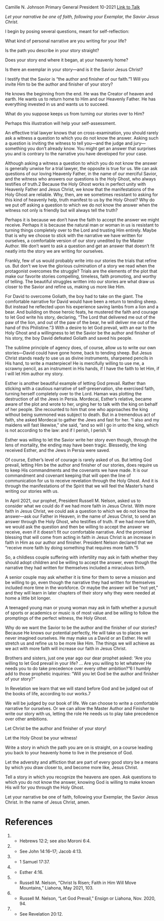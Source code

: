 Camille N. Johnson
Primary General President
10-2021
[Link to Talk](https://www.churchofjesuschrist.org/study/general-conference/2021/10/42johnson?lang=eng)

_Let your narrative be one of faith, following your Exemplar, the Savior Jesus Christ._

I begin by posing several questions, meant for self-reflection:





What kind of personal narrative are you writing for your life?





Is the path you describe in your story straight?





Does your story end where it began, at your heavenly home?





Is there an exemplar in your story—and is it the Savior Jesus Christ?





I testify that the Savior is “the author and finisher of our faith.”1 Will you invite Him to be the author and finisher of your story?

He knows the beginning from the end. He was the Creator of heaven and earth. He wants us to return home to Him and our Heavenly Father. He has everything invested in us and wants us to succeed.

What do you suppose keeps us from turning our stories over to Him?

Perhaps this illustration will help your self-assessment.

An effective trial lawyer knows that on cross-examination, you should rarely ask a witness a question to which you do not know the answer. Asking such a question is inviting the witness to tell you—and the judge and jury—something you don’t already know. You might get an answer that surprises you and is contrary to the narrative you have developed for your case.

Although asking a witness a question to which you do not know the answer is generally unwise for a trial lawyer, the opposite is true for us. We can ask questions of our loving Heavenly Father, in the name of our merciful Savior, and the witness who answers our questions is the Holy Ghost, who always testifies of truth.2 Because the Holy Ghost works in perfect unity with Heavenly Father and Jesus Christ, we know that the manifestations of the Holy Ghost are reliable. Why, then, are we sometimes resistant to asking for this kind of heavenly help, truth manifest to us by the Holy Ghost? Why do we put off asking a question to which we do not know the answer when the witness not only is friendly but will always tell the truth?

Perhaps it is because we don’t have the faith to accept the answer we might receive. Perhaps it is because the natural man or woman in us is resistant to turning things completely over to the Lord and trusting Him entirely. Maybe that is why we choose to stick with the narrative we have written for ourselves, a comfortable version of our story unedited by the Master Author. We don’t want to ask a question and get an answer that doesn’t fit neatly into the story we are writing for ourselves.

Frankly, few of us would probably write into our stories the trials that refine us. But don’t we love the glorious culmination of a story we read when the protagonist overcomes the struggle? Trials are the elements of the plot that make our favorite stories compelling, timeless, faith promoting, and worthy of telling. The beautiful struggles written into our stories are what draw us closer to the Savior and refine us, making us more like Him.

For David to overcome Goliath, the boy had to take on the giant. The comfortable narrative for David would have been a return to tending sheep. But instead he reflected upon his experience saving lambs from a lion and a bear. And building on those heroic feats, he mustered the faith and courage to let God write his story, declaring, “The Lord that delivered me out of the paw of the lion, and out of the paw of the bear, he will deliver me out of the hand of this Philistine.”3 With a desire to let God prevail, with an ear to the Holy Ghost and a willingness to let the Savior be the author and finisher of his story, the boy David defeated Goliath and saved his people.

The sublime principle of agency does, of course, allow us to write our own stories—David could have gone home, back to tending sheep. But Jesus Christ stands ready to use us as divine instruments, sharpened pencils in His hand, to write a masterpiece! He is mercifully willing to use me, a scrawny pencil, as an instrument in His hands, if I have the faith to let Him, if I will let Him author my story.

Esther is another beautiful example of letting God prevail. Rather than sticking with a cautious narrative of self-preservation, she exercised faith, turning herself completely over to the Lord. Haman was plotting the destruction of all the Jews in Persia. Mordecai, Esther’s relative, became aware of the plot and wrote to her, urging her to talk with the king on behalf of her people. She recounted to him that one who approaches the king without being summoned was subject to death. But in a tremendous act of faith, she asked Mordecai to gather the Jews and fast for her. “I also and my maidens will fast likewise,” she said, “and so will I go in unto the king, which is not according to the law: and if I perish, I perish.”4

Esther was willing to let the Savior write her story even though, through the lens of mortality, the ending may have been tragic. Blessedly, the king received Esther, and the Jews in Persia were saved.

Of course, Esther’s level of courage is rarely asked of us. But letting God prevail, letting Him be the author and finisher of our stories, does require us to keep His commandments and the covenants we have made. It is our commandment and covenant keeping that will open the line of communication for us to receive revelation through the Holy Ghost. And it is through the manifestations of the Spirit that we will feel the Master’s hand writing our stories with us.

In April 2021, our prophet, President Russell M. Nelson, asked us to consider what we could do if we had more faith in Jesus Christ. With more faith in Jesus Christ, we could ask a question to which we do not know the answer—ask our Father in Heaven, in the name of Jesus Christ, to send an answer through the Holy Ghost, who testifies of truth. If we had more faith, we would ask the question and then be willing to accept the answer we receive, even if it doesn’t fit our comfortable narrative. And the promised blessing that will come from acting in faith in Jesus Christ is an increase in faith in Him as our author and finisher. President Nelson declared that we “receive more faith by doing something that requires more faith.”5

So, a childless couple suffering with infertility may ask in faith whether they should adopt children and be willing to accept the answer, even though the narrative they had written for themselves included a miraculous birth.

A senior couple may ask whether it is time for them to serve a mission and be willing to go, even though the narrative they had written for themselves included more time in the workforce. Or maybe the answer will be “not yet,” and they will learn in later chapters of their story why they were needed at home a little bit longer.

A teenaged young man or young woman may ask in faith whether a pursuit of sports or academics or music is of most value and be willing to follow the promptings of the perfect witness, the Holy Ghost.

Why do we want the Savior to be the author and the finisher of our stories? Because He knows our potential perfectly, He will take us to places we never imagined ourselves. He may make us a David or an Esther. He will stretch us and refine us to be more like Him. The things we will achieve as we act with more faith will increase our faith in Jesus Christ.

Brothers and sisters, just one year ago our dear prophet asked: “Are you willing to let God prevail in your life? … Are you willing to let whatever He needs you to do take precedence over every other ambition?”6 I humbly add to those prophetic inquiries: “Will you let God be the author and finisher of your story?”

In Revelation we learn that we will stand before God and be judged out of the books of life, according to our works.7

We will be judged by our book of life. We can choose to write a comfortable narrative for ourselves. Or we can allow the Master Author and Finisher to write our story with us, letting the role He needs us to play take precedence over other ambitions.

Let Christ be the author and finisher of your story!

Let the Holy Ghost be your witness!

Write a story in which the path you are on is straight, on a course leading you back to your heavenly home to live in the presence of God.

Let the adversity and affliction that are part of every good story be a means by which you draw closer to, and become more like, Jesus Christ.

Tell a story in which you recognize the heavens are open. Ask questions to which you do not know the answer, knowing God is willing to make known His will for you through the Holy Ghost.

Let your narrative be one of faith, following your Exemplar, the Savior Jesus Christ. In the name of Jesus Christ, amen.

# References
1. - Hebrews 12:2; see also Moroni 6:4.
2. - See John 14:16–17; Jacob 4:13.
3. - 1 Samuel 17:37.
4. - Esther 4:16.
5. - Russell M. Nelson, “Christ Is Risen; Faith in Him Will Move Mountains,” Liahona, May 2021, 103.
6. - Russell M. Nelson, “Let God Prevail,” Ensign or Liahona, Nov. 2020, 94.
7. - See Revelation 20:12.